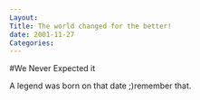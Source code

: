 ```yaml
---
Layout:
Title: The world changed for the better!
date: 2001-11-27
Categories: 
---
```


#We Never Expected it

A legend was born on that date ;)remember that.